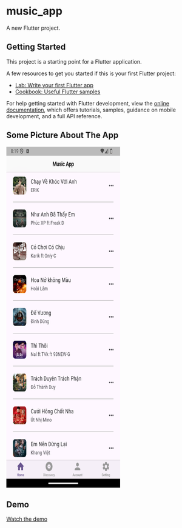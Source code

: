 # music_app

A new Flutter project.

## Getting Started

This project is a starting point for a Flutter application.

A few resources to get you started if this is your first Flutter project:

- [Lab: Write your first Flutter app](https://docs.flutter.dev/get-started/codelab)
- [Cookbook: Useful Flutter samples](https://docs.flutter.dev/cookbook)

For help getting started with Flutter development, view the
[online documentation](https://docs.flutter.dev/), which offers tutorials,
samples, guidance on mobile development, and a full API reference.

## Some Picture About The App
<img src="https://github.com/bentran1vn/PERSONAL-FLUTTER-MUSIC_APP/blob/main/demo/demo_home1.png" alt="Home Screen" width="300" height="900">

## Demo
[Watch the demo](https://github.com/bentran1vn/PERSONAL-FLUTTER-MUSIC_APP/blob/main/demo/demo1.webm)

